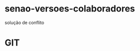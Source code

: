 # senao-versoes-colaboradores
solução de conflito
<HTML>
<HEAD><TITLE>ATIVIDADE DE VERSIONAMENTO</TITLE></HEAD>
<BODY>
   <H1> GIT </H1>
</BODY>
</HTML>
